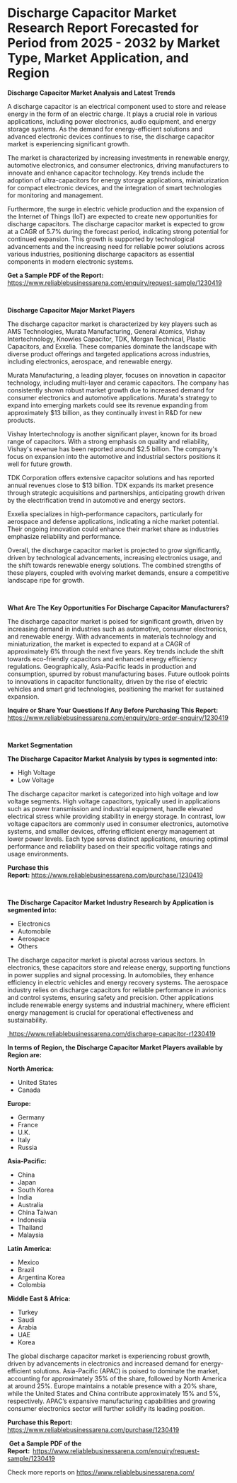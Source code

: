 <p><h1>Discharge Capacitor Market Research Report Forecasted for Period from 2025 -  2032 by Market Type, Market Application, and Region</h1></p><p><strong>Discharge Capacitor Market Analysis and Latest Trends</strong></p>
<p><p>A discharge capacitor is an electrical component used to store and release energy in the form of an electric charge. It plays a crucial role in various applications, including power electronics, audio equipment, and energy storage systems. As the demand for energy-efficient solutions and advanced electronic devices continues to rise, the discharge capacitor market is experiencing significant growth.</p><p>The market is characterized by increasing investments in renewable energy, automotive electronics, and consumer electronics, driving manufacturers to innovate and enhance capacitor technology. Key trends include the adoption of ultra-capacitors for energy storage applications, miniaturization for compact electronic devices, and the integration of smart technologies for monitoring and management. </p><p>Furthermore, the surge in electric vehicle production and the expansion of the Internet of Things (IoT) are expected to create new opportunities for discharge capacitors. The discharge capacitor market is expected to grow at a CAGR of 5.7% during the forecast period, indicating strong potential for continued expansion. This growth is supported by technological advancements and the increasing need for reliable power solutions across various industries, positioning discharge capacitors as essential components in modern electronic systems.</p></p>
<p><strong>Get a Sample PDF of the Report:&nbsp;</strong> <a href="https://www.reliablebusinessarena.com/enquiry/request-sample/1230419?utm_campaign=2146&utm_medium=2&utm_source=Github&utm_content=ia&utm_term=06042025&utm_id=discharge-capacitor">https://www.reliablebusinessarena.com/enquiry/request-sample/1230419</a></p>
<p>&nbsp;</p>
<p><strong>Discharge Capacitor Major Market Players</strong></p>
<p><p>The discharge capacitor market is characterized by key players such as AMS Technologies, Murata Manufacturing, General Atomics, Vishay Intertechnology, Knowles Capacitor, TDK, Morgan Technical, Plastic Capacitors, and Exxelia. These companies dominate the landscape with diverse product offerings and targeted applications across industries, including electronics, aerospace, and renewable energy.</p><p>Murata Manufacturing, a leading player, focuses on innovation in capacitor technology, including multi-layer and ceramic capacitors. The company has consistently shown robust market growth due to increased demand for consumer electronics and automotive applications. Murata's strategy to expand into emerging markets could see its revenue expanding from approximately $13 billion, as they continually invest in R&D for new products.</p><p>Vishay Intertechnology is another significant player, known for its broad range of capacitors. With a strong emphasis on quality and reliability, Vishay's revenue has been reported around $2.5 billion. The company's focus on expansion into the automotive and industrial sectors positions it well for future growth.</p><p>TDK Corporation offers extensive capacitor solutions and has reported annual revenues close to $13 billion. TDK expands its market presence through strategic acquisitions and partnerships, anticipating growth driven by the electrification trend in automotive and energy sectors.</p><p>Exxelia specializes in high-performance capacitors, particularly for aerospace and defense applications, indicating a niche market potential. Their ongoing innovation could enhance their market share as industries emphasize reliability and performance.</p><p>Overall, the discharge capacitor market is projected to grow significantly, driven by technological advancements, increasing electronics usage, and the shift towards renewable energy solutions. The combined strengths of these players, coupled with evolving market demands, ensure a competitive landscape ripe for growth.</p></p>
<p>&nbsp;</p>
<p><strong>What Are The Key Opportunities For Discharge Capacitor Manufacturers?</strong></p>
<p><p>The discharge capacitor market is poised for significant growth, driven by increasing demand in industries such as automotive, consumer electronics, and renewable energy. With advancements in materials technology and miniaturization, the market is expected to expand at a CAGR of approximately 6% through the next five years. Key trends include the shift towards eco-friendly capacitors and enhanced energy efficiency regulations. Geographically, Asia-Pacific leads in production and consumption, spurred by robust manufacturing bases. Future outlook points to innovations in capacitor functionality, driven by the rise of electric vehicles and smart grid technologies, positioning the market for sustained expansion.</p></p>
<p><strong>Inquire or Share Your Questions If Any Before Purchasing This Report:</strong> <a href="https://www.reliablebusinessarena.com/enquiry/pre-order-enquiry/1230419?utm_campaign=2146&utm_medium=2&utm_source=Github&utm_content=ia&utm_term=06042025&utm_id=discharge-capacitor">https://www.reliablebusinessarena.com/enquiry/pre-order-enquiry/1230419</a></p>
<p>&nbsp;</p>
<p><strong>Market Segmentation</strong></p>
<p><strong>The Discharge Capacitor Market Analysis by types is segmented into:</strong></p>
<p><ul><li>High Voltage</li><li>Low Voltage</li></ul></p>
<p><p>The discharge capacitor market is categorized into high voltage and low voltage segments. High voltage capacitors, typically used in applications such as power transmission and industrial equipment, handle elevated electrical stress while providing stability in energy storage. In contrast, low voltage capacitors are commonly used in consumer electronics, automotive systems, and smaller devices, offering efficient energy management at lower power levels. Each type serves distinct applications, ensuring optimal performance and reliability based on their specific voltage ratings and usage environments.</p></p>
<p><strong>Purchase this Report:&nbsp;</strong><a href="https://www.reliablebusinessarena.com/purchase/1230419?utm_campaign=2146&utm_medium=2&utm_source=Github&utm_content=ia&utm_term=06042025&utm_id=discharge-capacitor">https://www.reliablebusinessarena.com/purchase/1230419</a></p>
<p>&nbsp;</p>
<p><strong>The Discharge Capacitor Market Industry Research by Application is segmented into:</strong></p>
<p><ul><li>Electronics</li><li>Automobile</li><li>Aerospace</li><li>Others</li></ul></p>
<p><p>The discharge capacitor market is pivotal across various sectors. In electronics, these capacitors store and release energy, supporting functions in power supplies and signal processing. In automobiles, they enhance efficiency in electric vehicles and energy recovery systems. The aerospace industry relies on discharge capacitors for reliable performance in avionics and control systems, ensuring safety and precision. Other applications include renewable energy systems and industrial machinery, where efficient energy management is crucial for operational effectiveness and sustainability.</p></p>
<p><a href="https://www.reliablebusinessarena.com/discharge-capacitor-r1230419?utm_campaign=2146&utm_medium=2&utm_source=Github&utm_content=ia&utm_term=06042025&utm_id=discharge-capacitor">&nbsp;https://www.reliablebusinessarena.com/discharge-capacitor-r1230419</a></p>
<p><strong>In terms of Region, the Discharge Capacitor Market Players available by Region are:</strong></p>
<p>
    <p> <strong> North America: </strong>
        <ul>
            <li>United States</li>
            <li>Canada</li>
        </ul>
        </p> 
    <p> <strong> Europe: </strong>
        <ul>
            <li>Germany</li>
            <li>France</li>
            <li>U.K.</li>
            <li>Italy</li>
            <li>Russia</li>
        </ul>
        </p> 
    <p> <strong> Asia-Pacific: </strong>
        <ul>
            <li>China</li>
            <li>Japan</li>
            <li>South Korea</li>
            <li>India</li>
            <li>Australia</li>
            <li>China Taiwan</li>
            <li>Indonesia</li>
            <li>Thailand</li>
            <li>Malaysia</li>
        </ul>
        </p> 
    <p> <strong> Latin America: </strong>
        <ul>
            <li>Mexico</li>
            <li>Brazil</li>
            <li>Argentina Korea</li>
            <li>Colombia</li>
        </ul>
        </p> 
    <p> <strong> Middle East & Africa: </strong>
        <ul>
            <li>Turkey</li>
            <li>Saudi</li>
            <li>Arabia</li>
            <li>UAE</li>
            <li>Korea</li>
        </ul>
    </p>
    </p>
<p><p>The global discharge capacitor market is experiencing robust growth, driven by advancements in electronics and increased demand for energy-efficient solutions. Asia-Pacific (APAC) is poised to dominate the market, accounting for approximately 35% of the share, followed by North America at around 25%. Europe maintains a notable presence with a 20% share, while the United States and China contribute approximately 15% and 5%, respectively. APAC’s expansive manufacturing capabilities and growing consumer electronics sector will further solidify its leading position.</p></p>
<p><strong>Purchase this Report: </strong><a href="https://www.reliablebusinessarena.com/purchase/1230419?utm_campaign=2146&utm_medium=2&utm_source=Github&utm_content=ia&utm_term=06042025&utm_id=discharge-capacitor">https://www.reliablebusinessarena.com/purchase/1230419</a></p>
<p>&nbsp;<strong>Get a Sample PDF of the Report:&nbsp;&nbsp;</strong><a href="https://www.reliablebusinessarena.com/enquiry/request-sample/1230419?utm_campaign=2146&utm_medium=2&utm_source=Github&utm_content=ia&utm_term=06042025&utm_id=discharge-capacitor">https://www.reliablebusinessarena.com/enquiry/request-sample/1230419</a></p>
<p><strong></strong></p>
<p>Check more reports on <a href="https://www.reliablebusinessarena.com/?utm_campaign=2146&utm_medium=2&utm_source=Github&utm_content=ia&utm_term=06042025&utm_id=discharge-capacitor">https://www.reliablebusinessarena.com/</a></p>